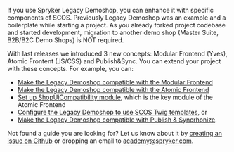 If you use Spryker Legacy Demoshop, you can enhance it with specific components of SCOS. Previously Legacy Demoshop was an example and a boilerplate while starting a project. As you already forked project codebase and started development, migration to another demo shop (Master Suite, B2B/B2C Demo Shops) is NOT required.
		
With last releases we introduced 3 new concepts: Modular Frontend (Yves), Atomic Frontent (JS/CSS) and Publish&amp;Sync. You can extend your project with these concepts. For example, you can:

* [Make the Legacy Demoshop compatible with the Modular Frontend](https://documentation.spryker.com/docs/en/demoshop-with-modular-frontend)
* [Make the Legacy Demoshop compatible with the Atomic Frontend](https://documentation.spryker.com/docs/en/demoshop-with-atomic-frontend)
* [Set up ShopUiCompatibility module](https://documentation.spryker.com/docs/en/setting-up-shopuicompatibility), which is the key module of the Atomic Frontend
* [Configure the Legacy Demoshop to use SCOS Twig templates](https://documentation.spryker.com/docs/en/twig-compatibility-mode-demoshop-vs-suite), or 
* [Make the Legacy Demoshop compatible with Publish &amp; Syncrhonize](https://documentation.spryker.com/docs/en/demoshop-with-publish-and-sync).

Not found a guide you are looking for? Let us know about it by [creating an issue on Github](https://github.com/spryker/spryker-documentation/issues/new) or dropping an email to [academy@spryker.com](mailto:academy@spryker.com).